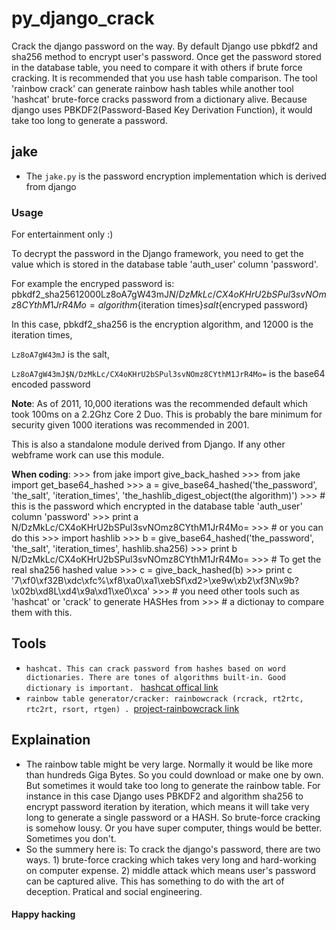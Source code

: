 py_django_crack
===============

Crack the django password on the way. By default Django use pbkdf2 and sha256 method to encrypt user's password. Once get the password stored in the database table, you need to compare it with others if brute force cracking. It is recommended that you use hash table comparison. The tool 'rainbow crack' can generate rainbow hash tables while another tool 'hashcat' brute-force cracks password from a dictionary alive. Because django uses PBKDF2(Password-Based Key Derivation Function), it would take too long to generate a password. 

## jake
* The ```jake.py``` is the password encryption implementation which is derived from django

### Usage

For entertainment only :)

To decrypt the password in the Django framework, you need to get the value which is stored in the database table 'auth_user' column 'password'.

For example the encryped password is:
    pbkdf2_sha256$12000$Lz8oA7gW43mJ$N/DzMkLc/CX4oKHrU2bSPul3svNOmz8CYthM1JrR4Mo=
    {algorithm}${iteration times}${salt}${encryped password}

In this case, pbkdf2_sha256 is the encryption algorithm, and 12000 is the iteration times, 

`Lz8oA7gW43mJ` is the salt, 

`Lz8oA7gW43mJ$N/DzMkLc/CX4oKHrU2bSPul3svNOmz8CYthM1JrR4Mo=`  is the base64 encoded password

**Note**:
    As of 2011, 10,000 iterations was the recommended default which
    took 100ms on a 2.2Ghz Core 2 Duo. This is probably the bare
    minimum for security given 1000 iterations was recommended in 2001.

This is also a standalone module derived from Django. If any other webframe work can use this module.

**When coding**:
    >>> from jake import give_back_hashed
    >>> from jake import get_base64_hashed
    >>> a = give_base64_hashed('the_password', 'the_salt', 'iteration_times', 'the_hashlib_digest_object(the algorithm)')
    >>> # this is the password which encrypted in the database table 'auth_user' column 'password'
    >>> print a
    N/DzMkLc/CX4oKHrU2bSPul3svNOmz8CYthM1JrR4Mo=
    >>> # or you can do this
    >>> import hashlib
    >>> b = give_base64_hashed('the_password', 'the_salt', 'iteration_times', hashlib.sha256)
    >>> print b
    N/DzMkLc/CX4oKHrU2bSPul3svNOmz8CYthM1JrR4Mo=
    >>> # To get the real sha256 hashed value
    >>> c = give_back_hashed(b)
    >>> print c
    '7\xf0\xf32B\xdc\xfc%\xf8\xa0\xa1\xebSf\xd2>\xe9w\xb2\xf3N\x9b?\x02b\xd8L\xd4\x9a\xd1\xe0\xca'
    >>> # you need other tools such as 'hashcat' or 'crack' to generate HASHes from 
    >>> # a dictionay to compare them with this.

Tools
-----
* ```hashcat. This can crack password from hashes based on word dictionaries. There are tones of algorithms built-in. Good dictionary is important. ``` <a href="http://www.hashcat.net/" target="_blank">hashcat offical link</a>
* ```rainbow table generator/cracker: rainbowcrack (rcrack, rt2rtc, rtc2rt, rsort, rtgen) . ```<a href="http://project-rainbowcrack.com" target="_blank">project-rainbowcrack link</a>

Explaination
------------
* The rainbow table might be very large. Normally it would be like more than hundreds Giga Bytes. So you could download or make one by own. But sometimes it would take too long to generate the rainbow table. For instance in this case Django uses PBKDF2 and algorithm sha256 to encrypt password iteration by iteration, which means it will take very long to generate a single password or a HASH. So brute-force cracking is somehow lousy. Or you have super computer, things would be better. Sometimes you don't.
* So the summery here is:  To crack the django's password, there are two ways. 1) brute-force cracking which takes very long and hard-working on computer expense. 2) middle attack which means user's password can be captured alive. This has something to do with the art of deception. Pratical and social engineering.

#### Happy hacking
